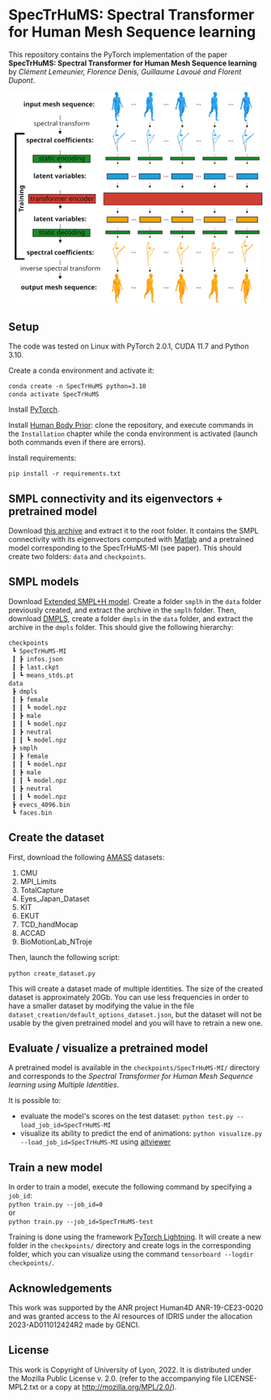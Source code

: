 # SpecTrHuMS: Spectral Transformer for Human Mesh Sequence learning

This repository contains the PyTorch implementation of the paper **SpecTrHuMS: Spectral Transformer for Human Mesh Sequence learning** by *Clément Lemeunier, Florence Denis, Guillaume Lavoué and Florent Dupont*.

<p align="center">
<img src="images/graphical_abstract.jpg" alt="graphical_abstract" width="500"/>
</p>

## Setup

The code was tested on Linux with PyTorch 2.0.1, CUDA 11.7 and Python 3.10.

Create a conda environment and activate it:
```
conda create -n SpecTrHuMS python=3.10
conda activate SpecTrHuMS
```

Install [PyTorch](https://pytorch.org/get-started/locally/).

Install [Human Body Prior](https://github.com/nghorbani/human_body_prior): clone the repository, and execute commands in the `Installation` chapter while the conda environment is activated (launch both commands even if there are errors).

Install requirements:
```
pip install -r requirements.txt
```

## SMPL connectivity and its eigenvectors + pretrained model

Download [this archive](https://drive.google.com/file/d/1blzKhIiMS630qI8t1YaaNYdWZhYt1Rmb/view?usp=sharing) and extract it to the root folder. It contains the SMPL connectivity with its eigenvectors computed with [Matlab](https://fr.mathworks.com/products/matlab.html) and a pretrained model corresponding to the SpecTrHuMS-MI (see paper). This should create two folders: `data` and `checkpoints`.

## SMPL models

Download [Extended SMPL+H model](https://psfiles.is.tuebingen.mpg.de/downloads/mano/smplh-tar-xz). Create a folder `smplh` in the `data` folder previously created, and extract the archive in the `smplh` folder. Then, download [DMPLS](https://download.is.tue.mpg.de/download.php?domain=smpl&sfile=dmpls.tar.xz), create a folder `dmpls` in the `data` folder, and extract the archive in the `dmpls` folder. This should give the following hierarchy:

```
checkpoints
 ┗ SpecTrHuMS-MI
 ┃ ┣ infos.json
 ┃ ┣ last.ckpt
 ┃ ┗ means_stds.pt
data
 ┣ dmpls
 ┃ ┣ female
 ┃ ┃ ┗ model.npz
 ┃ ┣ male
 ┃ ┃ ┗ model.npz
 ┃ ┣ neutral
 ┃ ┃ ┗ model.npz
 ┣ smplh
 ┃ ┣ female
 ┃ ┃ ┗ model.npz
 ┃ ┣ male
 ┃ ┃ ┗ model.npz
 ┃ ┣ neutral
 ┃ ┃ ┗ model.npz
 ┣ evecs_4096.bin
 ┗ faces.bin
```

## Create the dataset

First, download the following [AMASS](https://amass.is.tue.mpg.de/download.php) datasets: 

1. CMU 
1. MPI_Limits 
1. TotalCapture 
1. Eyes_Japan_Dataset 
1. KIT 
1. EKUT 
1. TCD_handMocap 
1. ACCAD 
1. BioMotionLab_NTroje

Then, launch the following script: 

```python create_dataset.py```

This will create a dataset made of multiple identities. The size of the created dataset is approximately 20Gb. You can use less frequencies in order to have a smaller dataset by modifying the value in the file `dataset_creation/default_options_dataset.json`, but the dataset will not be usable by the given pretrained model and you will have to retrain a new one.

## Evaluate / visualize a pretrained model

A pretrained model is available in the `checkpoints/SpecTrHuMS-MI/` directory and corresponds to the *Spectral Transformer for Human Mesh Sequence learning using Multiple Identities*.

It is possible to: 
- evaluate the model's scores on the test dataset: `python test.py --load_job_id=SpecTrHuMS-MI` 
- visualize its ability to predict the end of animations: `python visualize.py --load_job_id=SpecTrHuMS-MI` using [aitviewer
](https://github.com/eth-ait/aitviewer)

## Train a new model

In order to train a model, execute the following command by specifying a `job_id`: 
<br />
```python train.py --job_id=0 ``` <br />
or <br />
```python train.py --job_id=SpecTrHuMS-test``` 

Training is done using the framework [PyTorch Lightning](https://www.pytorchlightning.ai/index.html). It will create a new folder in the `checkpoints/` directory and create logs in the corresponding folder, which you can visualize using the command `tensorboard --logdir checkpoints/`. 

## Acknowledgements
This work was supported by the ANR project Human4D ANR-19-CE23-0020 and was granted access to the AI resources of IDRIS under the allocation 2023-AD011012424R2 made by GENCI.

## License
This work is Copyright of University of Lyon, 2022. It is distributed under the Mozilla Public License v. 2.0. (refer to the accompanying file LICENSE-MPL2.txt or a copy at http://mozilla.org/MPL/2.0/).